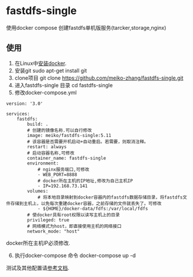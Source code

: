 # fastdfs-single
使用docker compose 创建fastdfs单机版服务(tarcker,storage,nginx)
## 使用
1. 在Linux中[安装docker](https://blog.csdn.net/meiko_zhang/article/details/81320721).  
2. 安装git
   sudo apt-get install git
3. clone项目
   git clone  https://github.com/meiko-zhang/fastdfs-single.git  
4. 进入fastdfs-single 目录
    cd fastdfs-single
5. 修改docker-compose.yml
```
version: '3.0'

services:
    fastdfs:
        build: .
        # 创建的镜像名称.可以自行修改
        image: meiko/fastdfs-single:5.11
        # 该容器是否需要开机启动+自动重启。若需要，则取消注释。
        restart: always
        # 启动容器名称,可修改
        container_name: fastdfs-single
        environment:
            # nginx服务端口,可修改
            - WEB_PORT=8888
            # docker所在主机的IP地址,修改为自己主机IP
            - IP=192.168.73.141
        volumes:
            # 将本地目录映射到docker容器内的fastdfs数据存储目录，将fastdfs文件存储到主机上，以免每次重建docker容器，之前存储的文件就丢失了。可修改
            - ${HOME}/docker-data/fdfs:/var/local/fdfs
        # 使docker具有root权限以读写主机上的目录
        privileged: true
        # 网络模式为host，即直接使用主机的网络接口
        network_mode: "host"

```  
 docker所在主机IP必须修改.
 
6. 执行docker-compose 命令
    docker-compose up -d
    
测试及其他配置请[参考文档](https://www.centos.bz/2017/12/%E4%BD%BF%E7%94%A8docker-compose%E4%B8%80%E9%94%AE%E9%83%A8%E7%BD%B2%E5%88%86%E5%B8%83%E5%BC%8F%E6%96%87%E4%BB%B6%E7%B3%BB%E7%BB%9Ffastdfs/).
    
